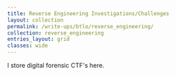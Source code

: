 ```yaml
---
title: Reverse Engineering Investigations/Challenges
layout: collection
permalink: /write-ups/btlo/reverse_engineering/
collection: reverse_engineering
entries_layout: grid
classes: wide
---
```

I store digital forensic CTF's here.

